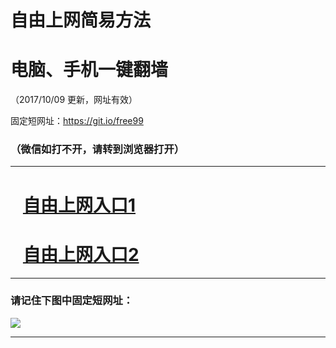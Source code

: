 ﻿# 自由上网简易方法

# 电脑、手机一键翻墙

（2017/10/09 更新，网址有效）

固定短网址：https://git.io/free99

### （微信如打不开，请转到浏览器打开）


***





# &nbsp;&nbsp; <a href="http://ft2813727081.fwq-tz-1001.info/fwqtz01.html?t=100900116777 " target="_blank">自由上网入口1</a>
# &nbsp;&nbsp; <a href="http://ft1615717636.fwq-tz-1002.info/fwqtz02.html?t=100900126500 " target="_blank">自由上网入口2</a>
***

### 请记住下图中固定短网址：

<img src="https://s3-us-west-2.amazonaws.com/fwq-1001/yjfq-20170905okok.png" /> 


***

